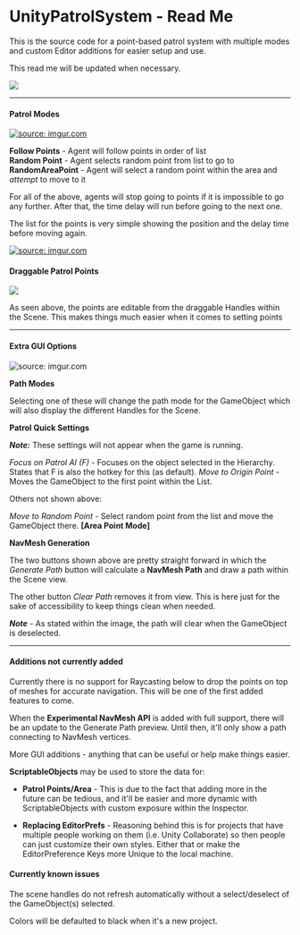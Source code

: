 # UnityPatrolSystem - Read Me

This is the source code for a point-based patrol system with multiple modes and custom Editor additions for easier setup and use.

This read me will be updated when necessary. 

<img src="https://media.giphy.com/media/4N7vFNhLrfhKEFkpEz/giphy.gif" />


---

#### Patrol Modes

<a href="https://imgur.com/GgfaFj3"><img src="https://i.imgur.com/GgfaFj3.png" title="source: imgur.com" /></a>


**Follow Points** - Agent will follow points in order of list    
**Random Point** - Agent selects random point from list to go to   
**RandomAreaPoint** - Agent will select a random point within the area and *attempt* to move to it

For all of the above, agents will stop going to points if it is impossible to go any further.
After that, the time delay will run before going to the next one. 

The list for the points is very simple showing the position and the delay time before moving again.

<a href="https://imgur.com/hWEi8KO"><img src="https://i.imgur.com/hWEi8KO.png" title="source: imgur.com" /></a>

#### Draggable Patrol Points

<img src="https://media.giphy.com/media/1gTROqMCEJgigUP4U9/giphy.gif" />

As seen above, the points are editable from the draggable Handles within the Scene. This makes things much easier when it comes to setting points

---

#### Extra GUI Options

<img src="https://i.imgur.com/eaaBYeK.png" title="source: imgur.com" />

**Path Modes**

Selecting one of these will change the path mode for the GameObject which will also display the different Handles for the Scene.

**Patrol Quick Settings**

***Note:*** These settings will not appear when the game is running. 

*Focus on Patrol AI (F)* - Focuses on the object selected in the Hierarchy. States that F is also the hotkey for this (as default).
*Move to Origin Point* - Moves the GameObject to the first point within the List.

Others not shown above:

*Move to Random Point* - Select random point from the list and move the GameObject there. **[Area Point Mode]**

**NavMesh Generation**

The two buttons shown above are pretty straight forward in which the *Generate Path* button will calculate a **NavMesh Path** and draw a path within the Scene view.

The other button *Clear Path* removes it from view. This is here just for the sake of accessibility to keep things clean when needed.

***Note*** - As stated within the image, the path will clear when the GameObject is deselected.

---

#### Additions not currently added

Currently there is no support for Raycasting below to drop the points on top of meshes for accurate navigation. This will be one of the first added features to come.

When the **Experimental NavMesh API** is added with full support, there will be an update to the Generate Path preview. Until then, it'll only show a path connecting to NavMesh vertices.

More GUI additions - anything that can be useful or help make things easier.

**ScriptableObjects** may be used to store the data for:

- **Patrol Points/Area** - This is due to the fact that adding more in the future can be tedious, and it'll be easier and more dynamic with ScriptableObjects with custom exposure within the Inspector.

- **Replacing EditorPrefs** - Reasoning behind this is for projects that have multiple people working on them (i.e. Unity Collaborate) so then people can just customize their own styles. Either that or make the EditorPreference Keys more Unique to the local machine.

#### Currently known issues

The scene handles do not refresh automatically without a select/deselect of the GameObject(s) selected.

Colors will be defaulted to black when it's a new project. 
